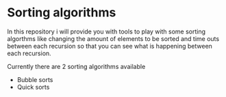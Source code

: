 # Sorting algorithms

In this repository i will provide you with tools to play with some sorting algorthms like
changing the amount of elements to be sorted and time outs between  each recursion so that you can see
what is happening between each recursion.

Currently there are 2 sorting algorithms available

- Bubble sorts
- Quick sorts
